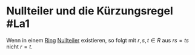 # Nullteiler und die Kürzungsregel #La1
Wenn in einem [Ring](Ring) [Nullteiler](Nullteiler) existieren, so folgt mit $r,s,t\in R$ aus $rs=ts$ nicht $r=t$.